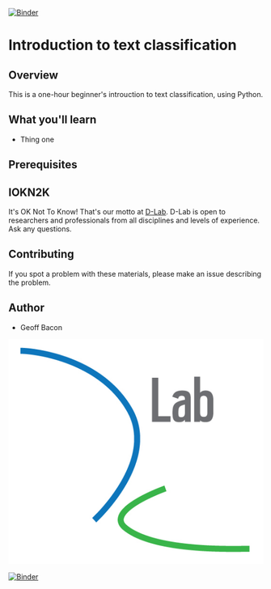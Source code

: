[![Binder](https://mybinder.org/badge_logo.svg)](https://mybinder.org/v2/gh/TextXD/introduction-to-text-classification/master?filepath=workbook.ipynb)

# Introduction to text classification

## Overview

This is a one-hour beginner's introuction to text classification, using Python.

## What you'll learn
* Thing one

## Prerequisites


## IOKN2K

It's OK Not To Know! That's our motto at [D-Lab](http://dlab.berkeley.edu/). D-Lab is open to researchers and professionals from all disciplines and levels of experience. Ask any questions.


## Contributing

If you spot a problem with these materials, please make an issue describing the problem.

## Author

* Geoff Bacon

![D-Lab logo](img/logo.jpg)

[![Binder](https://mybinder.org/badge_logo.svg)](https://mybinder.org/v2/gh/TextXD/introduction-to-text-classification/master)
